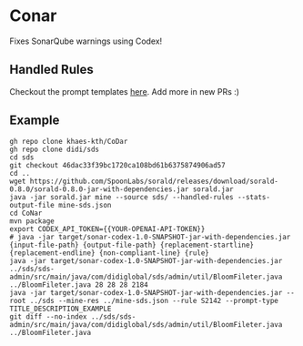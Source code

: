 # Conar
Fixes SonarQube warnings using Codex!

## Handled Rules
Checkout the prompt templates [here](https://github.com/khaes-kth/CoNar/tree/main/files/prompts). Add more in new PRs :)

## Example
```
gh repo clone khaes-kth/CoDar
gh repo clone didi/sds
cd sds
git checkout 46dac33f39bc1720ca108bd61b6375874906ad57
cd ..
wget https://github.com/SpoonLabs/sorald/releases/download/sorald-0.8.0/sorald-0.8.0-jar-with-dependencies.jar sorald.jar
java -jar sorald.jar mine --source sds/ --handled-rules --stats-output-file mine-sds.json
cd CoNar
mvn package
export CODEX_API_TOKEN={{YOUR-OPENAI-API-TOKEN}}
# java -jar target/sonar-codex-1.0-SNAPSHOT-jar-with-dependencies.jar {input-file-path} {output-file-path} {replacement-startline} {replacement-endline} {non-compliant-line} {rule}
java -jar target/sonar-codex-1.0-SNAPSHOT-jar-with-dependencies.jar ../sds/sds-admin/src/main/java/com/didiglobal/sds/admin/util/BloomFileter.java ../BloomFileter.java 28 28 28 2184
java -jar target/sonar-codex-1.0-SNAPSHOT-jar-with-dependencies.jar --root ../sds --mine-res ../mine-sds.json --rule S2142 --prompt-type TITLE_DESCRIPTION_EXAMPLE
git diff --no-index ../sds/sds-admin/src/main/java/com/didiglobal/sds/admin/util/BloomFileter.java ../BloomFileter.java
```
